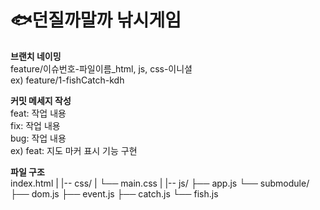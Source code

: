 # 🐟던질까말까 낚시게임

**브랜치 네이밍**<br>
feature/이슈번호-파일이름_html, js, css-이니셜<br>
ex) feature/1-fishCatch-kdh

**커밋 메세지 작성**<br>
feat: 작업 내용 <br>
fix: 작업 내용 <br>
bug: 작업 내용 <br>
ex) feat: 지도 마커 표시 기능 구현

**파일 구조**<br>
index.html
|
|-- css/
|   └── main.css
|
|-- js/
    ├── app.js
    └── submodule/
        ├── dom.js
        ├── event.js
        ├── catch.js
        └── fish.js
